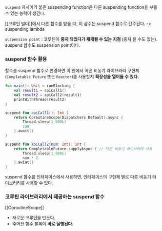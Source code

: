 `suspend` 지시어가 붙은 suspending function은 다른 suspending function을 부를 수 있는 능력이 생긴다.

[[코루틴 빌더]]에서 다른 함수를 받을 때, 이 삼수는 suspend 함수로 간주된다. -> suspending lambda

`suspension point` : 코루틴이 **중지 되었다가 재개될 수 있는 지점** (중지 될 수도 있는). suspend 함수도 suspension point이다.

### suspend 함수 활용

함수를 suspend 함수로 변경하면 이 안에서 어떤 비동기 라이브러리 구현체(`Completable Future` 또는 `Reactor`)를 사용할지 **확장성을 열어둘 수 있다.**

```kotlin
fun main(): Unit = runBlocking {
	val result1 = apiCall1()
	val result2 = apiCall2(result1)
	printWithThread(result2)
}

suspend fun apiCall1(): Int {
	return CoroutineScope(Dispatchers.Default).async {
		Thread.sleep(1_000L)
		100
	}.await()
}

suspend fun apiCall2(num: Int): Int {
	return CompletableFuture.supplyAsync { // 다른 비동기 라이브러리 사용
		Thread.sleep(1_000L)
		num * 2
	}.awiat()
}
```

suspend 함수를 인터페이스에서 사용하면, 인터페이스의 구현체 별로 다른 비동기 라이브러리를 사용할 수 있다.
### 코루틴 라이브러리에서 제공하는 suspend 함수

[[CoroutineScope]]
- 새로운 코루틴을 만든다.
- 주어진 함수 블록이 **바로 실행된다.**

